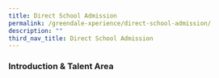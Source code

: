 ```yaml
---
title: Direct School Admission
permalink: /greendale-xperience/direct-school-admission/
description: ""
third_nav_title: Direct School Admission
---
```

### Introduction & Talent Area

